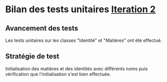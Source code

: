 # Bilan des tests unitaires [Iteration 2](https://github.com/L3-Info-Miage-Universite-Cote-D-Azur/pl2020-plpld/milestone/2)

## Avancement des tests
Les tests unitaires sur les classes "Identité" et "Matières" ont été effectué.

## Stratégie de test
Initialisation des matières et des identités avec différents noms puis vérification que l'initialisation s'est bien effectuée.
